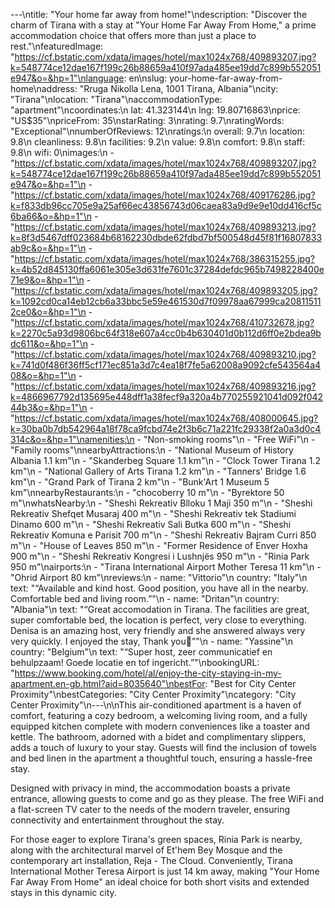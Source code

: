 ---\ntitle: "Your home far away from home!"\ndescription: "Discover the charm of Tirana with a stay at \"Your Home Far Away From Home,\" a prime accommodation choice that offers more than just a place to rest."\nfeaturedImage: "https://cf.bstatic.com/xdata/images/hotel/max1024x768/409893207.jpg?k=548774ce12dae167f199c26b88659a410f97ada485ee19dd7c899b552051e947&o=&hp=1"\nlanguage: en\nslug: your-home-far-away-from-home\naddress: "Rruga Nikolla Lena, 1001 Tirana, Albania"\ncity: "Tirana"\nlocation: "Tirana"\naccommodationType: "apartment"\ncoordinates:\n  lat: 41.323144\n  lng: 19.80716863\nprice: "US$35"\npriceFrom: 35\nstarRating: 3\nrating: 9.7\nratingWords: "Exceptional"\nnumberOfReviews: 12\nratings:\n  overall: 9.7\n  location: 9.8\n  cleanliness: 9.8\n  facilities: 9.2\n  value: 9.8\n  comfort: 9.8\n  staff: 9.8\n  wifi: 0\nimages:\n  - "https://cf.bstatic.com/xdata/images/hotel/max1024x768/409893207.jpg?k=548774ce12dae167f199c26b88659a410f97ada485ee19dd7c899b552051e947&o=&hp=1"\n  - "https://cf.bstatic.com/xdata/images/hotel/max1024x768/409176286.jpg?k=f833db96cc705e9a25af66ec43856743d06caea83a9d9e9e10dd416cf5c6ba66&o=&hp=1"\n  - "https://cf.bstatic.com/xdata/images/hotel/max1024x768/409893213.jpg?k=8f3d5467dff023684b68162230dbde62fdbd7bf500548d45f81f16807833ab9c&o=&hp=1"\n  - "https://cf.bstatic.com/xdata/images/hotel/max1024x768/386315255.jpg?k=4b52d845130ffa6061e305e3d631fe7601c37284defdc965b7498228400e71e9&o=&hp=1"\n  - "https://cf.bstatic.com/xdata/images/hotel/max1024x768/409893205.jpg?k=1092cd0ca14eb12cb6a33bbc5e59e461530d7f09978aa67999ca208115112ce0&o=&hp=1"\n  - "https://cf.bstatic.com/xdata/images/hotel/max1024x768/410732678.jpg?k=2270c5a93d9806bc64f318e607a4cc0b4b630401d0b112d6ff0e2bdea9bdc611&o=&hp=1"\n  - "https://cf.bstatic.com/xdata/images/hotel/max1024x768/409893210.jpg?k=741d0f486f36ff5cf171ec851a3d7c4ea18f7fe5a62008a9092cfe543564a408&o=&hp=1"\n  - "https://cf.bstatic.com/xdata/images/hotel/max1024x768/409893216.jpg?k=4866967792d135695e448dff1a38fecf9a320a4b770255921041d092f04244b3&o=&hp=1"\n  - "https://cf.bstatic.com/xdata/images/hotel/max1024x768/408000645.jpg?k=30ba0b7db542964a18f78ca9fcbd74e2f3b6c71a221fc29338f2a0a3d0c4314c&o=&hp=1"\namenities:\n  - "Non-smoking rooms"\n  - "Free WiFi"\n  - "Family rooms"\nnearbyAttractions:\n  - "National Museum of History Albania 1.1 km"\n  - "Skanderbeg Square 1.1 km"\n  - "Clock Tower Tirana 1.2 km"\n  - "National Gallery of Arts Tirana 1.2 km"\n  - "Tanners' Bridge 1.6 km"\n  - "Grand Park of Tirana 2 km"\n  - "Bunk'Art 1 Museum 5 km"\nnearbyRestaurants:\n  - "chocoberry 10 m"\n  - "Byrektore 50 m"\nwhatsNearby:\n  - "Sheshi Rekreativ Blloku 1 Maji 350 m"\n  - "Sheshi Rekreativ Shefqet Musaraj 400 m"\n  - "Sheshi Rekreativ tek Stadiumi Dinamo 600 m"\n  - "Sheshi Rekreativ Sali Butka 600 m"\n  - "Sheshi Rekreativ Komuna e Parisit 700 m"\n  - "Sheshi Rekreativ Bajram Curri 850 m"\n  - "House of Leaves 850 m"\n  - "Former Residence of Enver Hoxha 900 m"\n  - "Sheshi Rekreativ Kongresi i Lushnjës 950 m"\n  - "Rinia Park 950 m"\nairports:\n  - "Tirana International Airport Mother Teresa 11 km"\n  - "Ohrid Airport 80 km"\nreviews:\n  - name: "Vittorio"\n    country: "Italy"\n    text: "“Available and kind host. Good position, you have all in the nearby. Comfortable bed and living room.”"\n  - name: "Dritan"\n    country: "Albania"\n    text: "“Great accomodation in Tirana. The facilities are great, super comfortable bed, the location is perfect, very close to everything. Denisa is an amazing host, very friendly and she answered always very very quickly. I enjoyed the stay, Thank you🙂”"\n  - name: "Yassine"\n    country: "Belgium"\n    text: "“Super host, zeer communicatief en behulpzaam! Goede locatie en tof ingericht.”"\nbookingURL: "https://www.booking.com/hotel/al/enjoy-the-city-staying-in-my-apartment.en-gb.html?aid=8035640"\nbestFor: "Best for City Center Proximity"\nbestCategories: "City Center Proximity"\ncategory: "City Center Proximity"\n---\n\nThis air-conditioned apartment is a haven of comfort, featuring a cozy bedroom, a welcoming living room, and a fully equipped kitchen complete with modern conveniences like a toaster and kettle. The bathroom, adorned with a bidet and complimentary slippers, adds a touch of luxury to your stay. Guests will find the inclusion of towels and bed linen in the apartment a thoughtful touch, ensuring a hassle-free stay.

Designed with privacy in mind, the accommodation boasts a private entrance, allowing guests to come and go as they please. The free WiFi and a flat-screen TV cater to the needs of the modern traveler, ensuring connectivity and entertainment throughout the stay.

For those eager to explore Tirana's green spaces, Rinia Park is nearby, along with the architectural marvel of Et'hem Bey Mosque and the contemporary art installation, Reja - The Cloud. Conveniently, Tirana International Mother Teresa Airport is just 14 km away, making "Your Home Far Away From Home" an ideal choice for both short visits and extended stays in this dynamic city.